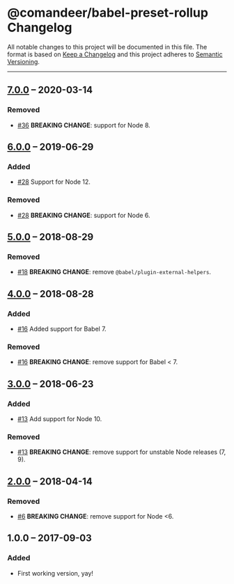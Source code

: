 # @comandeer/babel-preset-rollup Changelog

All notable changes to this project will be documented in this file.
The format is based on [Keep a Changelog](http://keepachangelog.com/)
and this project adheres to [Semantic Versioning](http://semver.org/).

---

## [7.0.0] – 2020-03-14
### Removed
* [#36] **BREAKING CHANGE**: support for Node 8.

## [6.0.0] – 2019-06-29
### Added
* [#28] Support for Node 12.

### Removed
* [#28] **BREAKING CHANGE**: support for Node 6.

## [5.0.0] – 2018-08-29
### Removed
* [#18] **BREAKING CHANGE**: remove `@babel/plugin-external-helpers`.

## [4.0.0] – 2018-08-28
### Added
* [#16] Added support for Babel 7.

### Removed
* [#16] **BREAKING CHANGE**: remove support for Babel < 7.

## [3.0.0] – 2018-06-23
### Added
* [#13] Add support for Node 10.

### Removed
* [#13] **BREAKING CHANGE**: remove support for unstable Node releases (7, 9).

## [2.0.0] – 2018-04-14
### Removed
* [#6] **BREAKING CHANGE**: remove support for Node <6.

## 1.0.0 – 2017-09-03
### Added
* First working version, yay!

[#6]: https://github.com/Comandeer/babel-preset-rollup/issues/6
[#13]: https://github.com/Comandeer/babel-preset-rollup/issues/13
[#16]: https://github.com/Comandeer/babel-preset-rollup/issues/16
[#18]: https://github.com/Comandeer/babel-preset-rollup/issues/18
[#28]: https://github.com/Comandeer/babel-preset-rollup/issues/28
[#36]: https://github.com/Comandeer/babel-preset-rollup/issues/36

[7.0.0]: https://github.com/Comandeer/babel-preset-rollup/compare/v6.0.0...v7.0.0
[6.0.0]: https://github.com/Comandeer/babel-preset-rollup/compare/v5.0.0...v6.0.0
[5.0.0]: https://github.com/Comandeer/babel-preset-rollup/compare/v4.0.0...v5.0.0
[4.0.0]: https://github.com/Comandeer/babel-preset-rollup/compare/v3.0.0...v4.0.0
[3.0.0]: https://github.com/Comandeer/babel-preset-rollup/compare/v2.0.0...v3.0.0
[2.0.0]: https://github.com/Comandeer/babel-preset-rollup/compare/v1.0.0...v2.0.0
